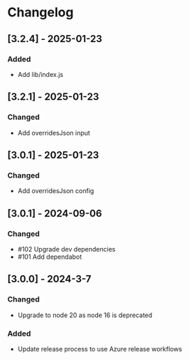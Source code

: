 # Changelog

## [3.2.4] - 2025-01-23

### Added

- Add lib/index.js

## [3.2.1] - 2025-01-23

### Changed

- Add overridesJson input

## [3.0.1] - 2025-01-23

### Changed

- Add overridesJson config

## [3.0.1] - 2024-09-06

### Changed

- #102 Upgrade dev dependencies
- #101 Add dependabot

## [3.0.0] - 2024-3-7

### Changed

- Upgrade to node 20 as node 16 is deprecated

### Added

- Update release process to use Azure release workflows
